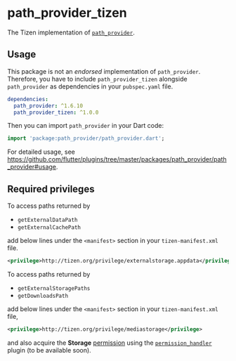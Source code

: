 # path_provider_tizen

The Tizen implementation of [`path_provider`](https://github.com/flutter/plugins/tree/master/packages/path_provider).

## Usage

This package is not an _endorsed_ implementation of `path_provider`. Therefore, you have to include `path_provider_tizen` alongside `path_provider` as dependencies in your `pubspec.yaml` file.

```yaml
dependencies:
  path_provider: ^1.6.10
  path_provider_tizen: ^1.0.0
```

Then you can import `path_provider` in your Dart code:

```dart
import 'package:path_provider/path_provider.dart';
```

For detailed usage, see https://github.com/flutter/plugins/tree/master/packages/path_provider/path_provider#usage.

## Required privileges

To access paths returned by

- `getExternalDataPath`
- `getExternalCachePath`

add below lines under the `<manifest>` section in your `tizen-manifest.xml` file.

```xml
<privilege>http://tizen.org/privilege/externalstorage.appdata</privilege>
```

To access paths returned by

- `getExternalStoragePaths`
- `getDownloadsPath`

add below lines under the `<manifest>` section in your `tizen-manifest.xml` file,

```xml
<privilege>http://tizen.org/privilege/mediastorage</privilege>
```

and also acquire the **Storage** [permission](https://docs.tizen.org/application/dotnet/tutorials/sec-privileges) using the [`permission_handler`](https://pub.dev/packages/permission_handler_tizen) plugin (to be available soon).

